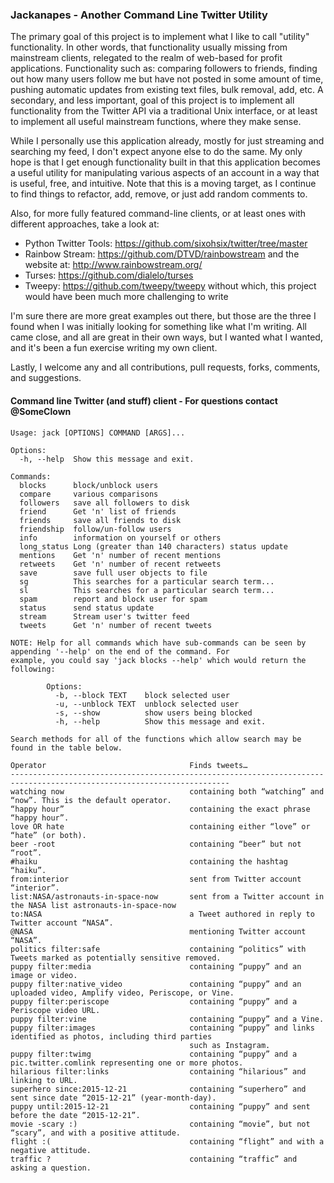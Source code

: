 ### Jackanapes - Another Command Line Twitter Utility # 
The primary goal of this project is to implement what I like to call "utility" functionality. In other
words, that functionality usually missing from mainstream clients, relegated to the realm of web-based for profit
applications. Functionality such as: comparing followers to friends, finding out how many users follow me but have 
not posted in some amount of time, pushing automatic updates from existing text files, bulk removal, add, etc. 
A secondary, and less important, goal of this project is to implement all functionality from the Twitter API via 
a traditional Unix interface, or at least to implement all useful mainstream functions, where they make sense.

While I personally use this application already, mostly for just streaming and searching my feed, I don't expect
anyone else to do the same. My only hope is that I get enough functionality built in that this application becomes
a useful utility for manipulating various aspects of an account in a way that is useful, free, and intuitive. Note
that this is a moving target, as I continue to find things to refactor, add, remove, or just add random comments
to.

Also, for more fully featured command-line clients, or at least ones with different approaches, take a look at:

* Python Twitter Tools: https://github.com/sixohsix/twitter/tree/master
* Rainbow Stream: https://github.com/DTVD/rainbowstream and the website at: http://www.rainbowstream.org/
* Turses: https://github.com/dialelo/turses
* Tweepy: https://github.com/tweepy/tweepy without which, this project would have been much more challenging to write

I'm sure there are more great examples out there, but those are the three I found when I was initially looking for
something like what I'm writing. All came close, and all are great in their own ways, but I wanted what I wanted, 
and it's been a fun exercise writing my own client.

Lastly, I welcome any and all contributions, pull requests, forks, comments, and suggestions.



#### Command line Twitter (and stuff) client - For questions contact @SomeClown


```
Usage: jack [OPTIONS] COMMAND [ARGS]...
 
Options:
  -h, --help  Show this message and exit.
 
Commands:
  blocks      block/unblock users
  compare     various comparisons
  followers   save all followers to disk
  friend      Get 'n' list of friends
  friends     save all friends to disk
  friendship  follow/un-follow users
  info        information on yourself or others
  long_status Long (greater than 140 characters) status update
  mentions    Get 'n' number of recent mentions
  retweets    Get 'n' number of recent retweets
  save        save full user objects to file
  sg          This searches for a particular search term...
  sl          This searches for a particular search term...
  spam        report and block user for spam
  status      send status update
  stream      Stream user's twitter feed
  tweets      Get 'n' number of recent tweets
 
NOTE: Help for all commands which have sub-commands can be seen by appending '--help' on the end of the command. For
example, you could say 'jack blocks --help' which would return the following:
        
        Options:
          -b, --block TEXT    block selected user
          -u, --unblock TEXT  unblock selected user
          -s, --show          show users being blocked
          -h, --help          Show this message and exit.

Search methods for all of the functions which allow search may be found in the table below.

Operator                                Finds tweets…
----------------------------------------------------------------------------------------------------------------------- 
watching now                            containing both “watching” and “now”. This is the default operator.
“happy hour”                            containing the exact phrase “happy hour”.
love OR hate                            containing either “love” or “hate” (or both).
beer -root                              containing “beer” but not “root”.
#haiku                                  containing the hashtag “haiku”.
from:interior                           sent from Twitter account “interior”.
list:NASA/astronauts-in-space-now       sent from a Twitter account in the NASA list astronauts-in-space-now
to:NASA                                 a Tweet authored in reply to Twitter account “NASA”.
@NASA                                   mentioning Twitter account “NASA”.
politics filter:safe                    containing “politics” with Tweets marked as potentially sensitive removed.
puppy filter:media                      containing “puppy” and an image or video.
puppy filter:native_video               containing “puppy” and an uploaded video, Amplify video, Periscope, or Vine.
puppy filter:periscope                  containing “puppy” and a Periscope video URL.
puppy filter:vine                       containing “puppy” and a Vine.
puppy filter:images                     containing “puppy” and links identified as photos, including third parties 
                                        such as Instagram.
puppy filter:twimg                      containing “puppy” and a pic.twitter.comlink representing one or more photos.
hilarious filter:links                  containing “hilarious” and linking to URL.
superhero since:2015-12-21              containing “superhero” and sent since date “2015-12-21” (year-month-day).
puppy until:2015-12-21                  containing “puppy” and sent before the date “2015-12-21”.
movie -scary :)                         containing “movie”, but not “scary”, and with a positive attitude.
flight :(                               containing “flight” and with a negative attitude.
traffic ?                               containing “traffic” and asking a question.
```